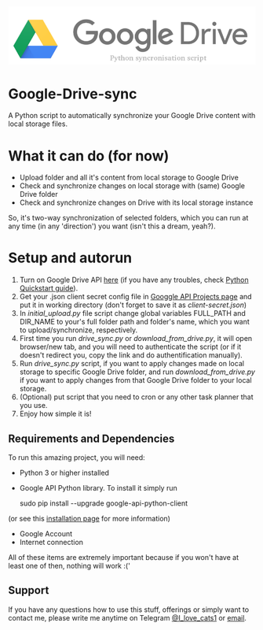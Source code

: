 ![Google Drive sync logo](./google-drive-logo-logo.png)
# Google-Drive-sync
A Python script to automatically synchronize your Google Drive content with local storage files.

# What it can do (for now)
- Upload folder and all it's content from local storage to Google Drive
-  Check and synchronize changes on local storage with (same) Google Drive folder
-  Check and synchronize changes on Drive with its local storage instance

So, it's two-way synchronization of selected folders, which you can run at any time (in any 'direction') you want (isn't this a dream, yeah?).

# Setup and autorun 

1) Turn on Google Drive API [here]() (if you have any troubles, check [Python Quickstart guide]()).
1) Get your .json client secret config file in [Googgle API Projects page]() and put it in working directory (don't forget to save it as *client-secret.json*)
1) In *initial_upload.py* file script change global variables FULL_PATH and DIR_NAME to your's full folder path and folder's name, which you want to upload/synchronize, respectively.
1) First time you run *drive_sync.py* or *download_from_drive.py*, it will open browser/new tab, and you will need to authenticate the script (or if it doesn't redirect you, copy the link and do authentification manually).
1) Run *drive_sync.py* script, if you want to apply changes made on local storage to specific Google Drive folder, and run *download_from_drive.py* if you want to apply changes from that Google Drive folder to your local storage.
1) (Optional) put script that you need to cron or any other task planner that you use.
1) Enjoy how simple it is!

## Requirements and Dependencies

To run this amazing project, you will need:

- Python 3 or higher installed
- Google API Python library. To install it simply run
  
    sudo pip install --upgrade google-api-python-client

(or see this [installation page]() for more information)

- Google Account
- Internet connection

All of these items are extremely important because if you won't have at least one of then, nothing will work :('

## Support

If you have any questions how to use this stuff, offerings or simply want to contact me, please write me anytime on Telegram [@I_love_cats1]() or [email](<danilatsvet@gmail.com>).


[installation page]: https://developers.google.com/api-client-library/python/start/installation
[I_love_cats1]: https://web.telegram.org/#/im?p=@I_love_cats1
[here]: https://console.developers.google.com/flows/enableapi?apiid=drive
[Python Quickstart guide]: https://developers.google.com/drive/v3/web/quickstart/python
[Googgle API Prijects page]: https://console.developers.google.com/iam-admin/projects
